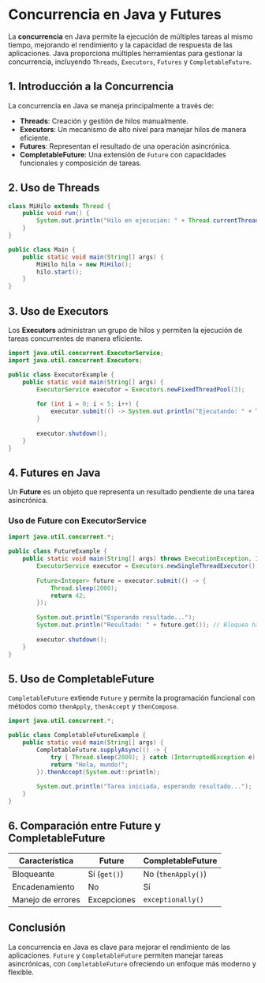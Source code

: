 # Concurrencia en Java y Futures

La **concurrencia** en Java permite la ejecución de múltiples tareas al mismo tiempo, mejorando el rendimiento y la capacidad de respuesta de las aplicaciones. Java proporciona múltiples herramientas para gestionar la concurrencia, incluyendo `Threads`, `Executors`, `Futures` y `CompletableFuture`.

## 1. Introducción a la Concurrencia

La concurrencia en Java se maneja principalmente a través de:
- **Threads**: Creación y gestión de hilos manualmente.
- **Executors**: Un mecanismo de alto nivel para manejar hilos de manera eficiente.
- **Futures**: Representan el resultado de una operación asincrónica.
- **CompletableFuture**: Una extensión de `Future` con capacidades funcionales y composición de tareas.

## 2. Uso de Threads

```java
class MiHilo extends Thread {
    public void run() {
        System.out.println("Hilo en ejecución: " + Thread.currentThread().getName());
    }
}

public class Main {
    public static void main(String[] args) {
        MiHilo hilo = new MiHilo();
        hilo.start();
    }
}
```

## 3. Uso de Executors

Los **Executors** administran un grupo de hilos y permiten la ejecución de tareas concurrentes de manera eficiente.

```java
import java.util.concurrent.ExecutorService;
import java.util.concurrent.Executors;

public class ExecutorExample {
    public static void main(String[] args) {
        ExecutorService executor = Executors.newFixedThreadPool(3);
        
        for (int i = 0; i < 5; i++) {
            executor.submit(() -> System.out.println("Ejecutando: " + Thread.currentThread().getName()));
        }
        
        executor.shutdown();
    }
}
```

## 4. Futures en Java

Un **Future** es un objeto que representa un resultado pendiente de una tarea asincrónica.

### Uso de Future con ExecutorService
```java
import java.util.concurrent.*;

public class FutureExample {
    public static void main(String[] args) throws ExecutionException, InterruptedException {
        ExecutorService executor = Executors.newSingleThreadExecutor();
        
        Future<Integer> future = executor.submit(() -> {
            Thread.sleep(2000);
            return 42;
        });
        
        System.out.println("Esperando resultado...");
        System.out.println("Resultado: " + future.get()); // Bloquea hasta que el resultado esté listo
        
        executor.shutdown();
    }
}
```

## 5. Uso de CompletableFuture

`CompletableFuture` extiende `Future` y permite la programación funcional con métodos como `thenApply`, `thenAccept` y `thenCompose`.

```java
import java.util.concurrent.*;

public class CompletableFutureExample {
    public static void main(String[] args) {
        CompletableFuture.supplyAsync(() -> {
            try { Thread.sleep(2000); } catch (InterruptedException e) {}
            return "Hola, mundo!";
        }).thenAccept(System.out::println);
        
        System.out.println("Tarea iniciada, esperando resultado...");
    }
}
```

## 6. Comparación entre Future y CompletableFuture

| Característica       | Future        | CompletableFuture |
|----------------------|--------------|------------------|
| Bloqueante          | Sí (`get()`)  | No (`thenApply()`) |
| Encadenamiento      | No           | Sí |
| Manejo de errores  | Excepciones   | `exceptionally()` |

## Conclusión
La concurrencia en Java es clave para mejorar el rendimiento de las aplicaciones. `Future` y `CompletableFuture` permiten manejar tareas asincrónicas, con `CompletableFuture` ofreciendo un enfoque más moderno y flexible.


